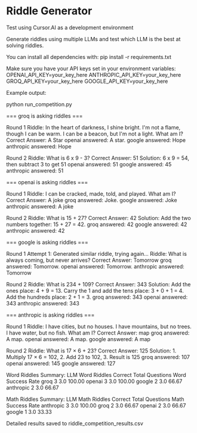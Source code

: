 # Riddle Generator
Test using Cursor.AI as a development environment

Generate riddles using multiple LLMs and test which LLM is the best at solving riddles.

You can install all dependencies with:
      pip install -r requirements.txt

Make sure you have your API keys set in your environment variables:
      OPENAI_API_KEY=your_key_here
      ANTHROPIC_API_KEY=your_key_here
      GROQ_API_KEY=your_key_here
      GOOGLE_API_KEY=your_key_here

Example output:

python run_competition.py

=== groq is asking riddles ===

Round 1
Riddle: In the heart of darkness, I shine bright. I'm not a flame, though I can be warm. I can be a beacon, but I'm not a light. What am I?
Correct Answer: A Star
openai answered: A star.
google answered: Hope
anthropic answered: Hope

Round 2
Riddle: What is 6 x 9 - 3?
Correct Answer: 51
Solution: 6 x 9 = 54, then subtract 3 to get 51
openai answered: 51
google answered: 45
anthropic answered: 51

=== openai is asking riddles ===

Round 1
Riddle: I can be cracked, made, told, and played. What am I?
Correct Answer: A joke
groq answered: Joke.
google answered: Joke
anthropic answered: A joke

Round 2
Riddle: What is 15 + 27?
Correct Answer: 42
Solution: Add the two numbers together: 15 + 27 = 42.
groq answered: 42
google answered: 42
anthropic answered: 42

=== google is asking riddles ===

Round 1
Attempt 1: Generated similar riddle, trying again...
Riddle: What is always coming, but never arrives?
Correct Answer: Tomorrow
groq answered: Tomorrow.
openai answered: Tomorrow.
anthropic answered: Tomorrow

Round 2
Riddle: What is 234 + 109?
Correct Answer: 343
Solution: Add the ones place: 4 + 9 = 13. Carry the 1 and add the tens place: 3 + 0 + 1 = 4. Add the hundreds place: 2 + 1 = 3.
groq answered: 343
openai answered: 343
anthropic answered: 343

=== anthropic is asking riddles ===

Round 1
Riddle: I have cities, but no houses. I have mountains, but no trees. I have water, but no fish. What am I?
Correct Answer: map
groq answered: A map.
openai answered: A map.
google answered: A map

Round 2
Riddle: What is 17 × 6 + 23?
Correct Answer: 125
Solution: 1. Multiply 17 × 6 = 102, 2. Add 23 to 102, 3. Result is 125
groq answered: 107
openai answered: 145
google answered: 127

Word Riddles Summary:
      LLM  Word Riddles Correct  Total Questions  Word Success Rate
     groq                     3              3.0             100.00
   openai                     3              3.0             100.00
   google                     2              3.0              66.67
anthropic                     2              3.0              66.67

Math Riddles Summary:
      LLM  Math Riddles Correct  Total Questions  Math Success Rate
anthropic                     3              3.0             100.00
     groq                     2              3.0              66.67
   openai                     2              3.0              66.67
   google                     1              3.0              33.33

Detailed results saved to riddle_competition_results.csv
